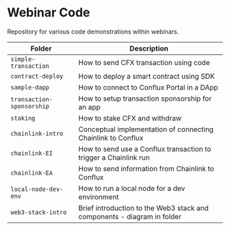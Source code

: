 # Webinar Code

Repository for various code demonstrations within webinars.

| Folder                    | Description                                                             |
| ------------------------- | ----------------------------------------------------------------------- |
| `simple-transaction`      | How to send CFX transaction using code                                  |
| `contract-deploy`         | How to deploy a smart contract using SDK                                |
| `sample-dapp`             | How to connect to Conflux Portal in a DApp                              |
| `transaction-sponsorship` | How to setup transaction sponsorship for an app                         |
| `staking`                 | How to stake CFX and withdraw                                           |
| `chainlink-intro`         | Conceptual implementation of connecting Chainlink to Conflux            |
| `chainlink-EI`            | How to send use a Conflux transaction to trigger a Chainlink run        |
| `chainlink-EA`            | How to send information from Chainlink to Conflux                       |
| `local-node-dev-env`      | How to run a local node for a dev environment                           |
| `web3-stack-intro`        | Brief introduction to the Web3 stack and components - diagram in folder |
